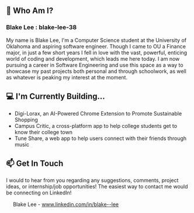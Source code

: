 ## 🧍 Who Am I? ##

### Blake Lee : blake-lee-38 ###

My name is Blake Lee, I'm a Computer Science student at the University of Oklahoma and aspiring software engineer. Though I came to OU a Finance major, in just a few short years I fell in love with the vast, powerful, enticing world of coding and development, which leads me here today. I am now pursuing a career in Software Engineering and use this space as a way to showcase my past projects both personal and through schoolwork, as well as whatever is peaking my interest at the moment.

## 💻 I'm Currently Building... ##
- Digi-Lorax, an AI-Powered Chrome Extension to Promote Sustainable Shopping
- Campus Critic, a cross-platform app to help college students get to know their college town
- Tune Share, a web app to help users connect with their friends through music

## 📫 Get In Touch ##
I would to hear from you regarding any suggestions, comments, project ideas, or internship/job opportunities! The easiest way to contact me would be connecting on LinkedIn!

<img src="https://github.com/blake-lee-38/blake-lee-38/assets/137326318/8b393229-f6a9-4d13-bec2-b0203241c490" width="15"/>    Blake Lee - www.linkedin.com/in/blake--lee

<!--
**blake-lee-38/blake-lee-38** is a ✨ _special_ ✨ repository because its `README.md` (this file) appears on your GitHub profile.

Here are some ideas to get you started:

- 🔭 I’m currently working on ...
- 🌱 I’m currently learning ...
- 👯 I’m looking to collaborate on ...
- 🤔 I’m looking for help with ...
- 💬 Ask me about ...
- 📫 How to reach me: ...
- 😄 Pronouns: ...
- ⚡ Fun fact: ...
-->
